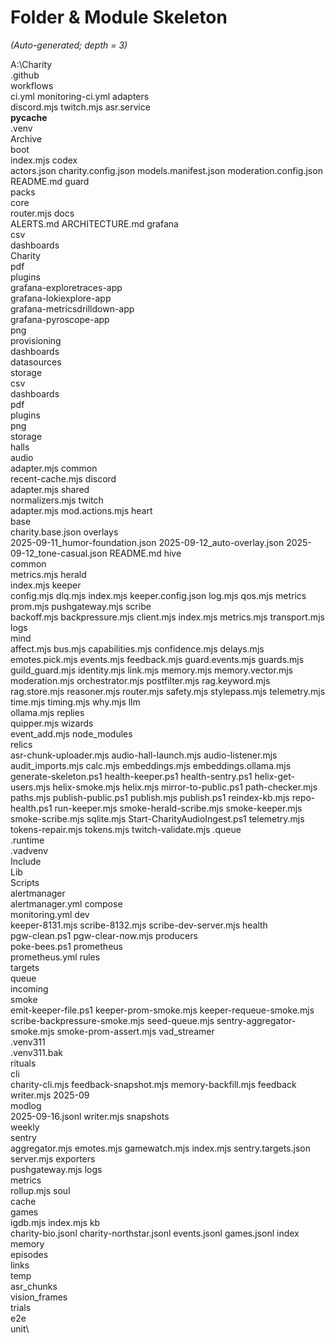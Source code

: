 # Folder & Module Skeleton

_(Auto-generated; depth = 3)_

A:\Charity\
.github\
  workflows\
    ci.yml
    monitoring-ci.yml
adapters\
  discord.mjs
  twitch.mjs
  asr.service\
    __pycache__\
    .venv\
Archive\
boot\
  index.mjs
codex\
  actors.json
  charity.config.json
  models.manifest.json
  moderation.config.json
  README.md
  guard\
    packs\
core\
  router.mjs
docs\
  ALERTS.md
  ARCHITECTURE.md
grafana\
  csv\
  dashboards\
    Charity\
  pdf\
  plugins\
    grafana-exploretraces-app\
    grafana-lokiexplore-app\
    grafana-metricsdrilldown-app\
    grafana-pyroscope-app\
  png\
  provisioning\
    dashboards\
    datasources\
  storage\
    csv\
    dashboards\
    pdf\
    plugins\
    png\
    storage\
halls\
  audio\
    adapter.mjs
  common\
    recent-cache.mjs
  discord\
    adapter.mjs
  shared\
    normalizers.mjs
  twitch\
    adapter.mjs
    mod.actions.mjs
heart\
  base\
    charity.base.json
  overlays\
    2025-09-11_humor-foundation.json
    2025-09-12_auto-overlay.json
    2025-09-12_tone-casual.json
    README.md
hive\
  common\
    metrics.mjs
  herald\
    index.mjs
  keeper\
    config.mjs
    dlq.mjs
    index.mjs
    keeper.config.json
    log.mjs
    qos.mjs
  metrics\
    prom.mjs
    pushgateway.mjs
  scribe\
    backoff.mjs
    backpressure.mjs
    client.mjs
    index.mjs
    metrics.mjs
    transport.mjs
logs\
mind\
  affect.mjs
  bus.mjs
  capabilities.mjs
  confidence.mjs
  delays.mjs
  emotes.pick.mjs
  events.mjs
  feedback.mjs
  guard.events.mjs
  guards.mjs
  guild_guard.mjs
  identity.mjs
  link.mjs
  memory.mjs
  memory.vector.mjs
  moderation.mjs
  orchestrator.mjs
  postfilter.mjs
  rag.keyword.mjs
  rag.store.mjs
  reasoner.mjs
  router.mjs
  safety.mjs
  stylepass.mjs
  telemetry.mjs
  time.mjs
  timing.mjs
  why.mjs
  llm\
    ollama.mjs
  replies\
    quipper.mjs
  wizards\
    event_add.mjs
node_modules\
relics\
  asr-chunk-uploader.mjs
  audio-hall-launch.mjs
  audio-listener.mjs
  audit_imports.mjs
  calc.mjs
  embeddings.mjs
  embeddings.ollama.mjs
  generate-skeleton.ps1
  health-keeper.ps1
  health-sentry.ps1
  helix-get-users.mjs
  helix-smoke.mjs
  helix.mjs
  mirror-to-public.ps1
  path-checker.mjs
  paths.mjs
  publish-public.ps1
  publish.mjs
  publish.ps1
  reindex-kb.mjs
  repo-health.ps1
  run-keeper.mjs
  smoke-herald-scribe.mjs
  smoke-keeper.mjs
  smoke-scribe.mjs
  sqlite.mjs
  Start-CharityAudioIngest.ps1
  telemetry.mjs
  tokens-repair.mjs
  tokens.mjs
  twitch-validate.mjs
  .queue\
  .runtime\
  .vadvenv\
    Include\
    Lib\
    Scripts\
  alertmanager\
    alertmanager.yml
  compose\
    monitoring.yml
  dev\
    keeper-8131.mjs
    scribe-8132.mjs
    scribe-dev-server.mjs
  health\
    pgw-clean.ps1
    pgw-clear-now.mjs
  producers\
    poke-bees.ps1
  prometheus\
    prometheus.yml
    rules\
    targets\
  queue\
    incoming\
  smoke\
    emit-keeper-file.ps1
    keeper-prom-smoke.mjs
    keeper-requeue-smoke.mjs
    scribe-backpressure-smoke.mjs
    seed-queue.mjs
    sentry-aggregator-smoke.mjs
    smoke-prom-assert.mjs
  vad_streamer\
    .venv311\
    .venv311.bak\
rituals\
  cli\
    charity-cli.mjs
    feedback-snapshot.mjs
    memory-backfill.mjs
  feedback\
    writer.mjs
    2025-09\
  modlog\
    2025-09-16.jsonl
    writer.mjs
  snapshots\
    weekly\
sentry\
  aggregator.mjs
  emotes.mjs
  gamewatch.mjs
  index.mjs
  sentry.targets.json
  server.mjs
  exporters\
    pushgateway.mjs
  logs\
  metrics\
    rollup.mjs
soul\
  cache\
  games\
    igdb.mjs
    index.mjs
  kb\
    charity-bio.jsonl
    charity-northstar.jsonl
    events.jsonl
    games.jsonl
    index\
  memory\
    episodes\
    links\
temp\
  asr_chunks\
  vision_frames\
trials\
  e2e\
  unit\
